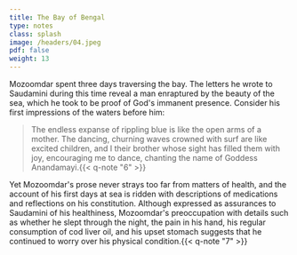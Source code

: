 ```yaml
---
title: The Bay of Bengal
type: notes
class: splash
image: /headers/04.jpeg
pdf: false
weight: 13
---
```


Mozoomdar spent three days traversing the bay. The letters he wrote to
Saudamini during this time reveal a man enraptured by the beauty of the
sea, which he took to be proof of God's immanent presence. Consider his
first impressions of the waters before him:

>The endless expanse of rippling blue is like the open arms of a
mother. The dancing, churning waves crowned with surf are like excited
children, and I their brother whose sight has filled them with joy,
encouraging me to dance, chanting the name of Goddess Anandamayi.{{< q-note "6" >}}

Yet Mozoomdar's prose never strays too far from matters of health, and
the account of his first days at sea is ridden with descriptions of
medications and reflections on his constitution. Although expressed as
assurances to Saudamini of his healthiness, Mozoomdar's preoccupation
with details such as whether he slept through the night, the pain in his
hand, his regular consumption of cod liver oil, and his upset stomach
suggests that he continued to worry over his physical condition.{{< q-note "7" >}}
